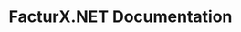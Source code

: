---
# https://vitepress.dev/reference/default-theme-home-page
layout: home

title: FacturX.NET Documentation

hero:
  name: FacturX.NET
  text: Web, API, CLI, .NET — your workflow, your way
  tagline: FacturX.NET gives you a unified platform to manage Factur-X documents the way you prefer.
  image: { src: '/logo.png', alt: 'FacturX.NET Logo' }
  actions:
    - theme: brand
      text: What is FacturX.NET?
      link: /guides/what-is-facturxdotnet
    - theme: alt
      text: Self-hosting
      link: /guides/self-hosting
    - theme: alt
      text: GitHub
      link: https://github.com/FacturX-NET/FacturXDotNet

features:
  - title: Web Editor
    icon: { 
      light: 'https://api.iconify.design/bi/globe2.svg?color=%23512bd4', 
      dark: 'https://api.iconify.design/bi/globe2.svg?color=%23CAC0F2', 
      alt: 'WebSite' 
    }
    details: Create, view, and edit Factur-X documents directly in your browser with our user-friendly editor.
    link: $env.editor.url
    linkText: Try it live
  - title: API
    icon: { 
      light: 'https://api.iconify.design/simple-icons/amazonapigateway.svg?color=%23512bd4', 
      dark: 'https://api.iconify.design/simple-icons/amazonapigateway.svg?color=%23CAC0F2', 
      alt: 'API' 
    }
    details: Programmatically generate, read, and validate Factur-X documents through our powerful API.
    link: $env.api.url
    linkText: Try it live
  - title: .NET library and tool
    icon: { 
      light: 'https://api.iconify.design/simple-icons/nuget.svg?color=%23512bd4', 
      dark: 'https://api.iconify.design/simple-icons/nuget.svg?color=%23CAC0F2', 
      alt: 'NuGet' 
    }
    details: Integrate FacturX.NET into your .NET projects or use the CLI to automate workflows directly from the command line.
    link: https://www.nuget.org/profiles/FacturX.NET
    linkText: Download
---